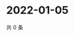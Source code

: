 # 2022-01-05

共 0 条

<!-- BEGIN WEIBO -->
<!-- 最后更新时间 Wed Jan 05 2022 05:00:49 GMT+0800 (China Standard Time) -->

<!-- END WEIBO -->
